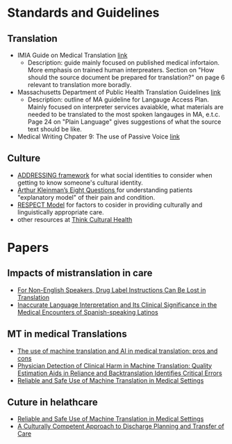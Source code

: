 # Standards and Guidelines

## Translation
* IMIA Guide on Medical Translation [link](https://www.imiaweb.org/uploads/pages/438.pdf)
  * Description: guide mainly focused on published medical infortaion. More emphasis on trained human interpreaters. Section on  "How should the source document be prepared for translation?" on page 6 relevant to translation more boradly. 
* Massachusetts Department of Public Health Translation Guidelines [link](https://www.mass.gov/doc/language-access-plan-2024-2025-0/download)
  *  Description: outline of MA guideline for Langauge Access Plan. Mainly focused on interpreter services avaiabkle, what materials are needed to be translated to the most spoken langauges in MA, e.t.c. Page 24 on "Plain Language" gives suggestions of what the source text should be like.
* Medical Writing Chpater 9: The use of Passive Voice [link](https://www.cambridge.org/core/books/abs/medical-writing/use-of-the-passive-voice/9D4C3A1BF9D86ACC0D6D9D2EBE666731)

## Culture
* [ADDRESSING framework](https://thinkculturalhealth.hhs.gov/assets/pdfs/resource-library/addressing-framework.pdf) for what social identities to consider when getting to know someone's cultural identity.
* [Arthur Kleinman’s Eight Questions ](https://thinkculturalhealth.hhs.gov/assets/pdfs/resource-library/arthur-kleinmans-eight-questions.pdf) for understanding patients "explanatory model" of their pain and condition.
* [RESPECT Model](https://thinkculturalhealth.hhs.gov/assets/pdfs/resource-library/respect-model.pdf) for factors to cosider in providing culturally and linguistically appropriate care.
* other resources at [Think Cultural Health](https://thinkculturalhealth.hhs.gov/resources/library)
    
# Papers

## Impacts of mistranslation in care
* [For Non-English Speakers, Drug Label Instructions Can Be Lost in Translation](https://jamanetwork.com/journals/jama/article-abstract/207538)
* [Inaccurate Language Interpretation and Its Clinical Significance in the Medical Encounters of Spanish-speaking Latinos](https://pubmed.ncbi.nlm.nih.gov/26465121/)
  
## MT in medical Translations
* [The use of machine translation and AI in medical translation: pros and cons](https://journal.emwa.org/translation/the-use-of-machine-translation-and-ai-in-medical-translation-pros-and-cons/)
* [Physician Detection of Clinical Harm in Machine Translation: Quality
Estimation Aids in Reliance and Backtranslation Identifies Critical Errors](https://aclanthology.org/2023.emnlp-main.712.pdf)
* [Reliable and Safe Use of Machine Translation in Medical Settings](https://doi.org/10.1145/3531146.3533244)

## Cuture in helathcare
* [Reliable and Safe Use of Machine Translation in Medical Settings](https://doi.org/10.1145/3531146.3533244) 
* [A Culturally Competent Approach to Discharge Planning and Transfer of Care](https://www.ncbi.nlm.nih.gov/pmc/articles/PMC10773675/)
